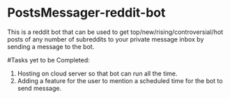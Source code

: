 # PostsMessager-reddit-bot

This is a reddit bot that can be used to get top/new/rising/controversial/hot posts of any number of subreddits to your private message inbox by sending a message to the bot.

#Tasks yet to be Completed:
1. Hosting on cloud server so that bot can run all the time.
2. Adding a feature for the user to mention a scheduled time for the bot to send message.
